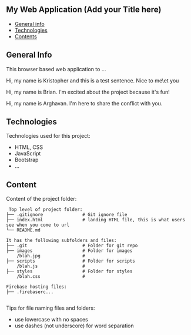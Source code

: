 ## My Web Application (Add your Title here)

* [General info](#general-info)
* [Technologies](#technologies)
* [Contents](#content)

## General Info
This browser based web application to ...

Hi, my name is Kristopher and this is a test sentence. Nice to me\et you

Hi, my name is Brian. I'm excited about the project because it's fun!
	
Hi, my name is Arghavan. I'm here to share the conflict with you.

## Technologies
Technologies used for this project:
* HTML, CSS
* JavaScript
* Bootstrap 
* ...
	
## Content
Content of the project folder:

```
 Top level of project folder: 
├── .gitignore               # Git ignore file
├── index.html               # landing HTML file, this is what users see when you come to url
└── README.md

It has the following subfolders and files:
├── .git                     # Folder for git repo
├── images                   # Folder for images
    /blah.jpg                # 
├── scripts                  # Folder for scripts
    /blah.js                 # 
├── styles                   # Folder for styles
    /blah.css                # 

Firebase hosting files: 
├── .firebaserc...


```

Tips for file naming files and folders:
* use lowercase with no spaces
* use dashes (not underscore) for word separation

